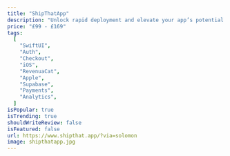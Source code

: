 ```yaml
---
title: "ShipThatApp"
description: "Unlock rapid deployment and elevate your app’s potential.Experience streamlined development that puts user engagement and strategic insights at your fingertips."
price: "£99 - £169"
tags:
  [
    "SwiftUI",
    "Auth",
    "Checkout",
    "iOS",
    "RevenuaCat",
    "Apple",
    "Supabase",
    "Payments",
    "Analytics",
  ]
isPopular: true
isTrending: true
shouldWriteReview: false
isFeatured: false
url: https://www.shipthat.app/?via=solomon
image: shipthatapp.jpg
---
```

